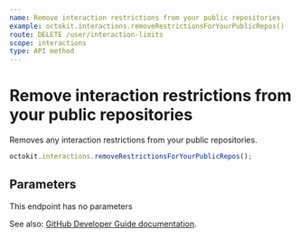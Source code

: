 ```yaml
---
name: Remove interaction restrictions from your public repositories
example: octokit.interactions.removeRestrictionsForYourPublicRepos()
route: DELETE /user/interaction-limits
scope: interactions
type: API method
---
```


# Remove interaction restrictions from your public repositories

Removes any interaction restrictions from your public repositories.

```js
octokit.interactions.removeRestrictionsForYourPublicRepos();
```

## Parameters

This endpoint has no parameters

See also: [GitHub Developer Guide documentation](https://docs.github.com/rest/reference/interactions#remove-interaction-restrictions-from-your-public-repositories).
